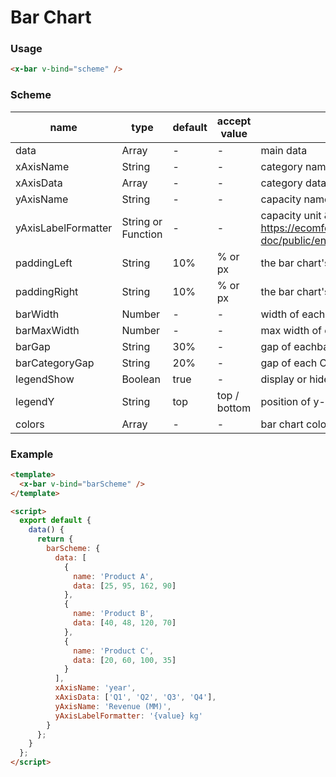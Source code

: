 # Bar Chart

### Usage

```html
<x-bar v-bind="scheme" />
```

### Scheme

| name                | type               | default | accept value | description                   |
| ------------------- | ------------------ | ------- | ------------ | ----------------------------- |
| data                | Array              | -       | -            | main data                     |
| xAxisName           | String             | -       | -            | category name                 |
| xAxisData           | Array              | -       | -            | category data                 |
| yAxisName           | String             | -       | -            | capacity name                 |
| yAxisLabelFormatter | String or Function | -       | -            | capacity unit & value. Example: https://ecomfe.github.io/echarts-doc/public/en/option.html#yAxis.axisLabel.formatter |
| paddingLeft         | String             | 10%     | % or px      | the bar chart's padding-left  |
| paddingRight        | String             | 10%     | % or px      | the bar chart's padding-right |
| barWidth            | Number             | -       | -            | width of each bar             |
| barMaxWidth         | Number             | -       | -            | max width of each bar         |
| barGap              | String             | 30%     | -            | gap of eachbar                |
| barCategoryGap      | String             | 20%     | -            | gap of each Category          |
| legendShow          | Boolean            | true    | -            | display or hide legend        |
| legendY             | String             | top     | top / bottom | position of y-axis of legend |
| colors              | Array              | -       | -            | bar chart color               |

### Example

```html
<template>
  <x-bar v-bind="barScheme" />
</template>

<script>
  export default {
    data() {
      return {
        barScheme: {
          data: [
            {
              name: 'Product A',
              data: [25, 95, 162, 90]
            },
            {
              name: 'Product B',
              data: [40, 48, 120, 70]
            },
            {
              name: 'Product C',
              data: [20, 60, 100, 35]
            }
          ],
          xAxisName: 'year',
          xAxisData: ['Q1', 'Q2', 'Q3', 'Q4'],
          yAxisName: 'Revenue (MM)',
          yAxisLabelFormatter: '{value} kg'
        }
      };
    }
  };
</script>
```
